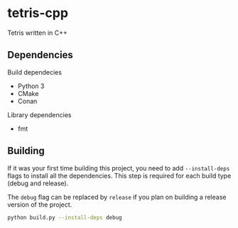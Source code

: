# tetris-cpp

Tetris written in C++

## Dependencies

Build dependecies

- Python 3
- CMake
- Conan

Library dependencies

- fmt

## Building

If it was your first time building this project, you need to add `--install-deps` flags to install all the dependencies. This step is required for each build type (debug and release).

The `debug` flag can be replaced by `release` if you plan on building a release version of the project.

```sh
python build.py --install-deps debug
```
